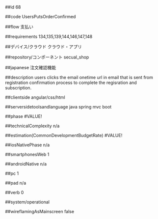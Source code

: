 ##id
68

##code
UsersPutsOrderConfirmed

##flow
支払い

##requirements
134,135,139,144,146,147,148

##デバイス/クラウド
クラウド・アプリ

##repository/コンポーネント
secual_shop

##japanese
注文確認機能

##description
users clicks the email onetime url in email that is sent from registration confirmation process to complete the regisration and subscription.

##clientside
angular/css/html

##serversidetoolsandlanguage
java spring mvc boot

##phase
#VALUE!

##technicalComplexity
n/a

##estimation(CommonDevelopmentBudgetRate)
#VALUE!

##iosNativePhase
n/a

##smartphonesWeb
1

##androidNative
n/a

##pc
1

##pad
n/a

##verb
0

##system/operational


##wireflamingAsMainscreen
false